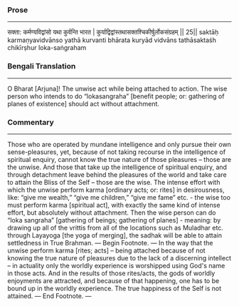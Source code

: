 ### Prose 
 --- 
सक्ता: कर्मण्यविद्वांसो यथा कुर्वन्ति भारत |
कुर्याद्विद्वांस्तथासक्तश्चिकीर्षुर्लोकसंग्रहम् || 25||
saktāḥ karmaṇyavidvānso yathā kurvanti bhārata
kuryād vidvāns tathāsaktaśh chikīrṣhur loka-saṅgraham

### Bengali Translation 
 --- 
O Bharat [Arjuna]! The unwise act while being attached to action. The wise person who intends to do “lokasangraha” [benefit people; or: gathering of planes of existence] should act without attachment.

### Commentary 
 --- 
Those who are operated by mundane intelligence and only pursue their own sense-pleasures, yet, because of not taking recourse in the intelligence of spiritual enquiry, cannot know the true nature of those pleasures – those are the unwise. And those that take up the intelligence of spiritual enquiry, and through detachment leave behind the pleasures of the world and take care to attain the Bliss of the Self – those are the wise. The intense effort with which the unwise perform karma [ordinary acts; or: rites] in desirousness, like: “give me wealth,” “give me children,” “give me fame” etc. - the wise too must perform karma [spiritual act], with exactly the same kind of intense effort, but absolutely without attachment. Then the wise person can do “loka sangraha” [gathering of beings; gathering of planes] - meaning: by drawing up all of the vrittis from all of the locations such as Muladhar etc. through Layayoga [the yoga of merging], the sadhak will be able to attain settledness in True Brahman. — Begin Footnote. — In the way that the unwise perform karma [rites; acts] – being attached because of not knowing the true nature of pleasures due to the lack of a discerning intellect – in actuality only the worldly experience is worshipped using God's name in those acts. And in the results of those rites/acts, the gods of worldly enjoyments are attracted, and because of that happening, one has to be bound up in the worldly experience. The true happiness of the Self is not attained. — End Footnote. — 